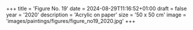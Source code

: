 +++
title = 'Figure No. 19'
date = 2024-08-29T11:16:52+01:00
draft = false
year = '2020'
description = 'Acrylic on paper'
size = '50 x 50 cm'
image = 'images/paintings/figures/figure_no19_2020.jpg'
+++

